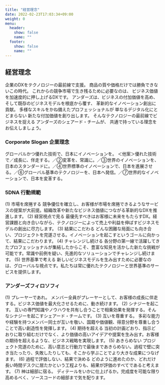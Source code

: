 ```yaml
---
title: "経営理念"
date: 2022-02-23T17:03:34+09:00
weight: 0
menu:
  header:
    show: false
    name: ""
  footer:
    show: false
    name: ""
---
```

## 経営理念
企業のDXをテクノロジーの最前線で支援。
商品の質や価格だけでは勝負できないこの時代。
これからの競争市場で生き残るために必要なのは、
ビジネス価値を加速度的に押し上げるDXです。
アンダーズは、ビジネスの付加価値を高め、
そして既存のビジネスモデルを根底から覆す、
革新的なイノベーション創出に貢献。
多様なスキルをかね備えたプロフェッショナルが
単なるデジタル化にとどまらない
新たな付加価値を創り出します。
そんなテクノロジーの最前線でビジネスを捉える
アンダーズのシェアード・チームが、
共通で持っている理念をお伝えしましょう。

### Corporate Slogan 企業理念
グローバルかつ優れた技術で、日本にイノベーションを。
＜他案＞優れた技術で／成長に、伴走する。／②変革を、常識に。／③世界のイノベーションを、日本のスタンダードに。／④世界標準のイノベーションで、日本を進展させる。／⑥グローバル基準のテクノロジーを、日本へ発信。／⑦世界的なイノベーションで、日本を変革する。

### 5DNA 行動規範
(1)	市場を席捲する
競争優位を確立し、お客様が市場を席捲できるようなサービスの提案が大前提。組織改革や新たなビジネス価値につながる革新的なDXを推進します。
(2)	経営視点で見る
最優先すべきはお客様に未来をもたらすDX。経営課題と向き合いながら、テクノロジーによって売上や利益を伸ばすビジネスモデルの創出に尽力します。
(3)	結果にこだわる
どんな困難な局面にも向き合い、プロジェクトを完遂させる。イノベーションを起こすというゴールに向かって、結果にこだわります。
(4)	チャレンジし続ける
各分野の第一線で活躍してきたプロフェッショナルが集結したからこそ、豊富な知見を活かした新たな挑戦が可能です。常識や前例を疑い、先進的なソリューションでチャレンジし続けます。
(5)	世界基準で考える
新しいビジネスモデルを生み出すために必要なのは、グローバルな視点です。私たちは常に優れたテクノロジーと世界基準のサービスを提供します。

### アンダーズフィロソフィ
(1)	プレーヤーであれ。
メンバー全員がプレーヤーとして、お客様の成長に伴走する。ビジネス価値を最大化させるために、動き続けます。
(2)	シナジーを起こす。
互いの専門知識やノウハウを共有し合うことで相乗効果を発揮する。そんなシナジーを起こすシェアード・チームです。
(3)	互いを尊重する。
多彩な能力や経験を持つメンバー同士が互いを敬い、国籍や価値観、得意分野を尊重し合うことで高い創造性を発揮します。
(4)	期待を超える
当初の計画どおり、指示どおりに取り組むだけでなく、より価値の高いアイデアや提案を生み出す。お客様の期待を超えるような、ビジネス戦略を実現します。
(5)	あきらめない
プロジェクト完遂のために、高い意志と行動力で最後まであきらめない。過程で壁に突き当たったり、失敗したりしても、そこから学ぶことでより大きな成果につなげます。
(6)	過程で評価しない、結果で決める
どのように進めたのか、どれだけ長い時間デスクに居たかという工程よりも、結果が評価のすべてであると考えます。
(7)	神は細部に宿る。
ディテールをいかに仕上げるか。完成度を可能な限り高めるべく、ソースコードの細部まで気を配ります。